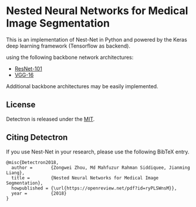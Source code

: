 # Nested Neural Networks for Medical Image Segmentation

This is an implementation of Nest-Net in Python and powered by the Keras deep learning framework (Tensorflow as backend).

using the following backbone network architectures:

- [ResNet-101](https://arxiv.org/abs/1512.03385)
- [VGG-16](https://arxiv.org/abs/1409.1556)

Additional backbone architectures may be easily implemented.

## License

Detectron is released under the [MIT]().

## Citing Detectron

If you use Nest-Net in your research, please use the following BibTeX entry.

```
@misc{Detectron2018,
  author =       {Zongwei Zhou, Md Mahfuzur Rahman Siddiquee, Jianming Liang},
  title =        {Nested Neural Networks for Medical Image Segmentation},
  howpublished = {\url{https://openreview.net/pdf?id=ryPLSWnsM}},
  year =         {2018}
}
```

